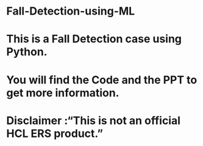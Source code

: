 # Fall-Detection-using-ML
# This is a Fall Detection case using Python.
# You will find the Code and the PPT to get more information.
# Disclaimer :“This is not an official HCL ERS product.”
